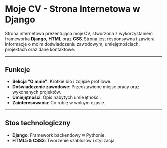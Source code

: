 # Moje CV - Strona Internetowa w Django

Strona internetowa prezentująca moje CV, stworzona z wykorzystaniem frameworka **Django**, **HTML** oraz **CSS**. Strona jest responsywna i zawiera informacje o moim doświadczeniu zawodowym, umiejętnościach, projektach oraz dane kontaktowe.

---
<!--
## Podgląd na żywo

[Zobacz stronę na żywo](https://twoja-strona.herokuapp.com)
-->
## Funkcje

<!--- **Responsywny design**: Działa dobrze na komputerach, tabletach i urządzeniach mobilnych. -->
- **Sekcja "O mnie"**: Krótkie bio i zdjęcie profilowe.
- **Doświadczenie zawodowe**: Przedstawione miejsc pracy oraz wykonanych projektów.
- **Umiejętności**: Opis nabytych umiejętności.
- **Zainteresowania**: Co robię w wolnym czasie.

---

## Stos technologiczny

- **Django**: Framework backendowy w Pythonie.
- **HTML5 & CSS3**: Tworzenie szablonów i stylizacja.
